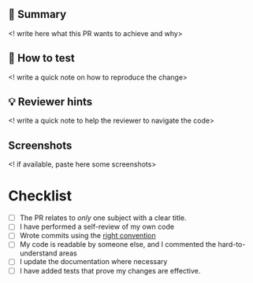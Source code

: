 ## 📓 Summary

<! write here what this PR wants to achieve and why>

## 🧪 How to test

<! write a quick note on how to reproduce the change>

## 💡 Reviewer hints

<! write a quick note to help the reviewer to navigate the code>

## Screenshots

<! if available, paste here some screenshots>

# Checklist

- [ ] The PR relates to _only_ one subject with a clear title.
- [ ] I have performed a self-review of my own code
- [ ] Wrote commits using the [right convention](https://github.com/tonyghiani/mountain-ui/blob/master/CONTRIBUTING.md#git-commit-messages)
- [ ] My code is readable by someone else, and I commented the hard-to-understand areas
- [ ] I update the documentation where necessary
- [ ] I have added tests that prove my changes are effective.
